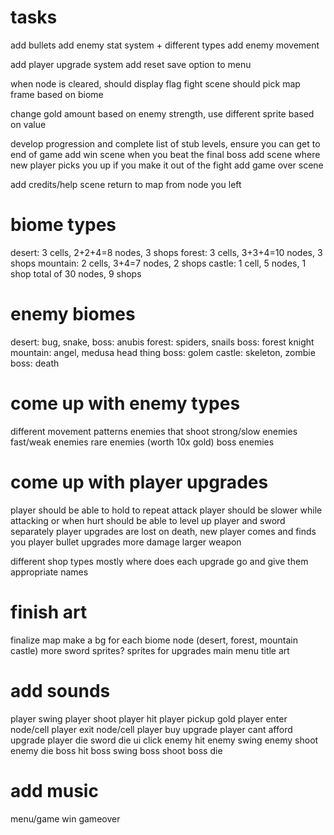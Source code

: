 # tasks

add bullets
add enemy stat system + different types
add enemy movement

add player upgrade system
add reset save option to menu

when node is cleared, should display flag
fight scene should pick map frame based on biome

change gold amount based on enemy strength, use different sprite based on value

develop progression and complete list of stub levels, ensure you can get to end of game
add win scene when you beat the final boss
add scene where new player picks you up if you make it out of the fight
add game over scene

add credits/help scene
return to map from node you left

# biome types

desert: 3 cells, 2+2+4=8 nodes, 3 shops
forest: 3 cells, 3+3+4=10 nodes, 3 shops
mountain: 2 cells, 3+4=7 nodes, 2 shops
castle: 1 cell, 5 nodes, 1 shop
total of 30 nodes, 9 shops

# enemy biomes

desert: bug, snake, boss: anubis
forest: spiders, snails boss: forest knight
mountain: angel, medusa head thing boss: golem
castle: skeleton, zombie boss: death

# come up with enemy types

different movement patterns
enemies that shoot
strong/slow enemies
fast/weak enemies
rare enemies (worth 10x gold)
boss enemies

# come up with player upgrades

player should be able to hold to repeat attack
player should be slower while attacking or when hurt
should be able to level up player and sword separately
player upgrades are lost on death, new player comes and finds you
player bullet upgrades
more damage
larger weapon

different shop types
mostly where does each upgrade go and give them appropriate names

# finish art

finalize map
make a bg for each biome node (desert, forest, mountain castle)
more sword sprites?
sprites for upgrades
main menu title art

# add sounds

player swing
player shoot
player hit
player pickup gold
player enter node/cell
player exit node/cell
player buy upgrade
player cant afford upgrade
player die
sword die
ui click
enemy hit
enemy swing
enemy shoot
enemy die
boss hit
boss swing
boss shoot
boss die

# add music

menu/game
win
gameover
